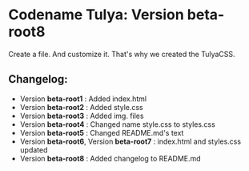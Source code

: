 # Codename Tulya: Version beta-root8
Create a file. And customize it. That's why we created the TulyaCSS.

## Changelog:
- Version **beta-root1** : Added index.html
- Version **beta-root2** : Added style.css
- Version **beta-root3** : Added img. files
- Version **beta-root4** : Changed name style.css to styles.css
- Version **beta-root5** : Changed README.md's text
- Version **beta-root6**, Version **beta-root7** : index.html and styles.css updated
-  Version **beta-root8** : Added changelog to README.md
